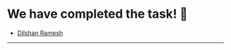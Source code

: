 # We have completed the task! :raised_hands:

- [Dilshan Ramesh](https://dilshan97.github.io/My-Site/)

---------------------------------------------------------------------------
